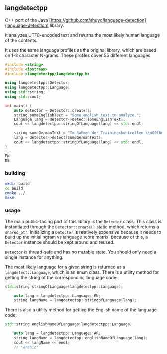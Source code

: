 ## langdetectpp

C++ port of the Java [https://github.com/shuyo/language-detection](language-detection) library.

It analyzes UTF8-encoded text and returns the most likely human language of the contents.

It uses the same language profiles as the original library, which are based on 1-3 character N-grams.  These profiles cover 55 different languages.

```c++
#include <string>
#include <iostream>
#include <langdetectpp/langdetectpp.h>

using langdetectpp::Detector;
using langdetectpp::Language;
using std::string;
using std::cout;

int main() {
    auto detector = Detector::create();
    string someEnglishText = "Some english text to analyze.";
    Language lang = detector->detect(someEnglishText);
    cout << langdetectpp::stringOfLanguage(lang) << std::endl;

    string someGermanText = "Im Rahmen der Trainingskontrollen k\u00f6nnen etwa 8.650 Kaderathleten gepr\u00fcft werden, die in drei Testpools aufgeteilt sind und an nationalen und internationalen Wettk\u00e4mpfen teilnehmen.";
    lang = detector->detect(someGermanText);
    cout << langdetectpp::stringOfLanguage(lang) << std::endl;
}
```

```bash
EN
DE
```

### building

```bash
mkdir build
cd build
cmake ../
make
```

### usage
The main public-facing part of this library is the `Detector` class.  This class is instantiated through the `Detector::create()` static method, which returns a `shared_ptr`.
Initializing a `Detector` is relatively expensive because it needs to build up the initial ngram vs language score matrix.  Because of this, a `Detector` instance should be kept around and reused.

`Detector` is thread-safe and has no mutable state.  You should only need a single instance for anything.

The most likely language for a given string is returned as a `langdetect::Language`, which is an enum class.  There is a utility method for getting the string of the corresponding language code:

```c++
std::string stringOfLanguage(langdetectpp::Language);
```

```c++
    auto lang = langdetectpp::Language::EN;
    string langName = langdetectpp::stringofLanguage(lang);
```

There is also a utility method for getting the English name of the language code:

```c++
std::string englishNameOfLanguage(langdetectpp::Language)
```

```c++
    auto lang = langdetectpp::Language::AR;
    string langName = langdetectpp::englishNameOfLanguage(lang);
    cout << langName << endl;
    // "Arabic"
```
